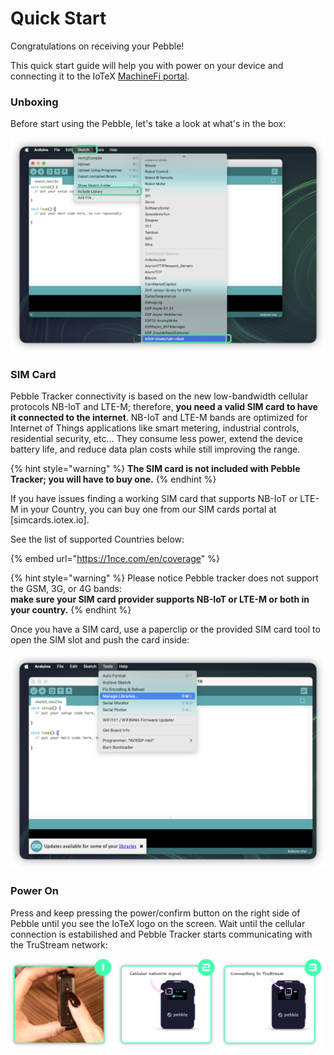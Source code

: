 # Quick Start

Congratulations on receiving your Pebble!

This quick start guide will help you with power on your device and connecting it to the IoTeX [MachineFi portal](https://porta.machinefi.com).

### Unboxing

Before start using the Pebble, let's take a look at what's in the box:

![](<../../.gitbook/assets/image (82).png>)

### SIM Card

Pebble Tracker connectivity is based on the new low-bandwidth cellular protocols NB-IoT and LTE-M; therefore, **you need a valid SIM card to have it connected to the internet**. NB-IoT and LTE-M bands are optimized for Internet of Things applications like smart metering, industrial controls, residential security, etc... They consume less power, extend the device battery life, and reduce data plan costs while still improving the range.

{% hint style="warning" %}
**The SIM card is not included with Pebble Tracker; you will have to buy one.**
{% endhint %}

If you have issues finding a working SIM card that supports NB-IoT or LTE-M in your Country, you can buy one from our SIM cards portal at  \[simcards.iotex.io].&#x20;

See the list of supported Countries below:

{% embed url="https://1nce.com/en/coverage" %}

{% hint style="warning" %}
Please notice Pebble tracker does not support the GSM, 3G, or 4G bands:\
**make sure your SIM card provider supports NB-IoT or LTE-M or both in your country.**
{% endhint %}

Once you have a SIM card, use a paperclip or the provided SIM card tool to open the SIM slot and push the card inside:

![](<../../.gitbook/assets/image (83).png>)



### Power On

Press and keep pressing the power/confirm button on the right side of Pebble until you see the IoTeX logo on the screen. Wait until the cellular connection is estabilished and Pebble Tracker starts communicating with the TruStream network:

![](<../../.gitbook/assets/image (85).png>)

###
